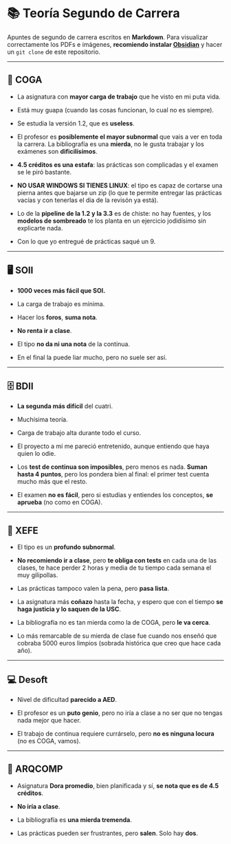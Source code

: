 # 📚 Teoría Segundo de Carrera

Apuntes de segundo de carrera escritos en **Markdown**. Para visualizar correctamente los PDFs e imágenes, **recomiendo instalar [Obsidian](https://obsidian.md)** y hacer un `git clone` de este repositorio.

---

## 🧠 COGA

- La asignatura con **mayor carga de trabajo** que he visto en mi puta vida.
    
- Está muy guapa (cuando las cosas funcionan, lo cual no es siempre).
    
- Se estudia la versión 1.2, que es **useless**.
    
- El profesor es **posiblemente el mayor subnormal** que vais a ver en toda la carrera. La bibliografía es una **mierda**, no le gusta trabajar y los exámenes son **dificilísimos**.
    
- **4.5 créditos es una estafa**: las prácticas son complicadas y el examen se le piró bastante.
    
- **NO USAR WINDOWS SI TIENES LINUX**: el tipo es capaz de cortarse una pierna antes que bajarse un zip (lo que te permite entregar las prácticas vacías y con tenerlas el dia de la revisón ya está). 
    
- Lo de la **pipeline de la 1.2 y la 3.3** es de chiste: no hay fuentes, y los **modelos de sombreado** te los planta en un ejercicio jodidísimo sin explicarte nada.
	
- Con lo que yo entregué de prácticas saqué un 9. 
---

## 🖥️ SOII

- **1000 veces más fácil que SOI.**
    
- La carga de trabajo es mínima.
    
- Hacer los **foros**, **suma nota**.
    
- **No renta ir a clase**.
    
- El tipo **no da ni una nota** de la continua.
	
- En el final la puede liar mucho, pero no suele ser así.


---

## 🗄️ BDII

- **La segunda más difícil** del cuatri.
    
- Muchísima teoría.
    
- Carga de trabajo alta durante todo el curso.
    
- El proyecto a mí me pareció entretenido, aunque entiendo que haya quien lo odie.
    
- Los **test de continua son imposibles**, pero menos es nada. **Suman hasta 4 puntos**, pero los pondera bien al final: el primer test cuenta mucho más que el resto.
    
- El examen **no es fácil**, pero si estudias y entiendes los conceptos, **se aprueba** (no como en COGA).
    

---

## 🧓 XEFE

- El tipo es un **profundo subnormal**.
    
- **No recomiendo ir a clase**, pero **te obliga con tests** en cada una de las clases, te hace perder 2 horas y media de tu tiempo cada semana el muy gilipollas.
    
- Las prácticas tampoco valen la pena, pero **pasa lista**.
    
- La asignatura más **coñazo** hasta la fecha, y espero que con el tiempo **se haga justicia y lo saquen de la USC**.
    
- La bibliografía no es tan mierda como la de COGA, pero **le va cerca**.
    
- Lo más remarcable de su mierda de clase fue cuando nos enseñó que cobraba 5000 euros limpios (sobrada histórica que creo que hace cada año).

---

## 💻 Desoft

- Nivel de dificultad **parecido a AED**.
    
- El profesor es un **puto genio**, pero no iría a clase a no ser que no tengas nada mejor que hacer.
    
- El trabajo de continua requiere currárselo, pero **no es ninguna locura** (no es COGA, vamos).

---

## 🧱 ARQCOMP

- Asignatura **Dora promedio**, bien planificada y sí, **se nota que es de 4.5 créditos**.
    
- **No iría a clase**.
    
- La bibliografía es **una mierda tremenda**.
    
- Las prácticas pueden ser frustrantes, pero **salen**. Solo hay **dos**.    